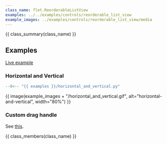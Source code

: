 ```yaml
---
class_name: flet.ReorderableListView
examples: ../../examples/controls/reorderable_list_view
example_images: ../examples/controls/reorderable_list_view/media
---
```


{{ class_summary(class_name) }}

## Examples

[Live example](https://flet-controls-gallery.fly.dev/input/autofillgroup)

### Horizontal and Vertical

```python
--8<-- "{{ examples }}/horizontal_and_vertical.py"
```

{{ image(example_images + "/horizontal_and_vertical.gif", alt="horizontal-and-vertical", width="80%") }}


### Custom drag handle

See [this](reorderabledraggable.md#examples).

{{ class_members(class_name) }}
